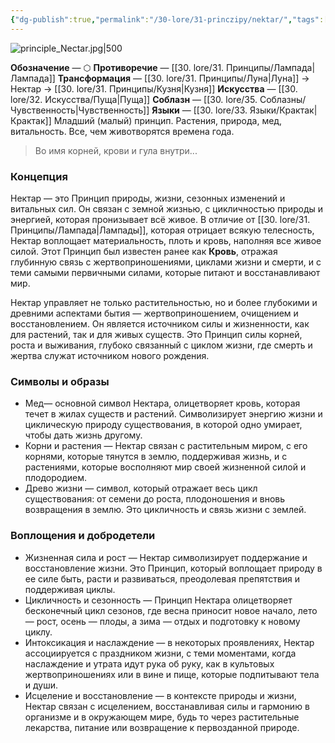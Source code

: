 ```yaml
---
{"dg-publish":true,"permalink":"/30-lore/31-princzipy/nektar/","tags":["незримое/принцип"]}
---
```


![principle_Nectar.jpg|500](/img/user/90.%20files/principle_Nectar.jpg)

**Обозначение** — ⬡
**Противоречие** — [[30. lore/31. Принципы/Лампада\|Лампада]]
**Трансформация** —  [[30. lore/31. Принципы/Луна\|Луна]] → Нектар → [[30. lore/31. Принципы/Кузня\|Кузня]] 
**Искусства** — [[30. lore/32. Искусства/Пуща\|Пуща]]
**Соблазн** — [[30. lore/35. Соблазны/Чувственность\|Чувственность]]
**Языки** — [[30. lore/33. Языки/Крактак\|Крактак]]
Младший (малый) принцип. Растения, природа, мед, витальность. Все, чем животворятся времена года.

> Во имя корней, крови и гула внутри...

### Концепция
Нектар — это Принцип природы, жизни, сезонных изменений и витальных сил. Он связан с земной жизнью, с цикличностью природы и энергией, которая пронизывает всё живое. В отличие от [[30. lore/31. Принципы/Лампада\|Лампады]], которая отрицает всякую телесность, Нектар воплощает материальность, плоть и кровь, наполняя все живое силой. Этот Принцип был известен ранее как **Кровь**, отражая глубинную связь с жертвоприношениями, циклами жизни и смерти, и с теми самыми первичными силами, которые питают и восстанавливают мир.

Нектар управляет не только растительностью, но и более глубокими и древними аспектами бытия — жертвоприношением, очищением и восстановлением. Он является источником силы и жизненности, как для растений, так и для живых существ. Это Принцип силы корней, роста и выживания, глубоко связанный с циклом жизни, где смерть и жертва служат источником нового рождения.
### Символы и образы
- Мед— основной символ Нектара, олицетворяет кровь, которая течет в жилах существ и растений. Символизирует энергию жизни и циклическую природу существования, в которой одно умирает, чтобы дать жизнь другому.
- Корни и растения — Нектар связан с растительным миром, с его корнями, которые тянутся в землю, поддерживая жизнь, и с растениями, которые восполняют мир своей жизненной силой и плодородием.
- Древо жизни — символ, который отражает весь цикл существования: от семени до роста, плодоношения и вновь возвращения в землю. Это цикличность и связь жизни с землей.
### Воплощения и добродетели
- Жизненная сила и рост — Нектар символизирует поддержание и восстановление жизни. Это Принцип, который воплощает природу в ее силе быть, расти и развиваться, преодолевая препятствия и поддерживая циклы.
- Цикличность и сезонность — Принцип Нектара олицетворяет бесконечный цикл сезонов, где весна приносит новое начало, лето — рост, осень — плоды, а зима — отдых и подготовку к новому циклу.
- Интоксикация и наслаждение — в некоторых проявлениях, Нектар ассоциируется с праздником жизни, с теми моментами, когда наслаждение и утрата идут рука об руку, как в культовых жертвоприношениях или в вине и пище, которые подпитывают тела и души.
- Исцеление и восстановление — в контексте природы и жизни, Нектар связан с исцелением, восстанавливая силы и гармонию в организме и в окружающем мире, будь то через растительные лекарства, питание или возвращение к первозданной природе.